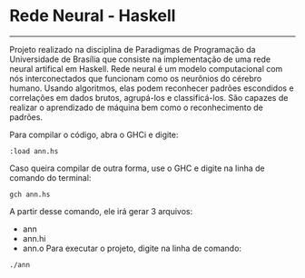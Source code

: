 # Rede Neural - Haskell

---

Projeto realizado na disciplina de Paradigmas de Programação da Universidade de Brasília que consiste na implementação de uma rede neural artifical em Haskell. Rede neural é um modelo computacional com nós interconectados  que funcionam como os neurônios do cérebro humano. Usando algoritmos, elas podem reconhecer padrões escondidos e correlações em dados brutos, agrupá-los e classificá-los. São capazes de realizar o aprendizado de máquina bem como o reconhecimento de padrões.

Para compilar o código, abra o GHCi e digite:
```
:load ann.hs
```
Caso queira compilar de outra forma, use o GHC e digite na linha de comando do terminal:
```
gch ann.hs
```
A partir desse comando, ele irá gerar 3 arquivos:
* ann
* ann.hi
* ann.o
Para executar o projeto, digite na linha de comando:
```
./ann
```
